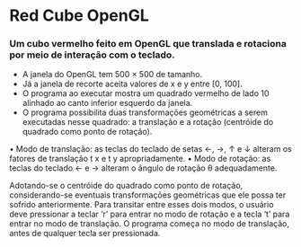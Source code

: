 # Red Cube OpenGL
### Um cubo vermelho feito em OpenGL que translada e rotaciona por meio de interação com o teclado.


 - A janela do OpenGL tem 500 × 500 de tamanho. 
 - Já a janela de recorte aceita valores de x e y entre [0, 100]. 
 - O programa ao executar mostra um quadrado vermelho de lado 10 alinhado ao canto inferior esquerdo da janela. 
 - O programa possibilita duas transformações geométricas a serem executadas nesse quadrado: a translação e a rotação (centróide do quadrado como ponto de rotação). 

• Modo de translação: as teclas do teclado de setas ←, →, ↑ e ↓ alteram os fatores de translação t x e t y apropriadamente. 
• Modo de rotação: as teclas do teclado ← e → alteram o ângulo de rotação θ adequadamente. 

Adotando-se o centróide do quadrado como ponto de rotação, considerando-se eventuais transformações geométricas que ele possa ter sofrido anteriormente. Para transitar entre esses dois modos, o usuário deve pressionar a teclar ‘r’ para entrar no modo de rotação e a tecla ‘t’ para entrar no modo de translação. O programa começa no modo de translação, antes de qualquer tecla ser pressionada.



